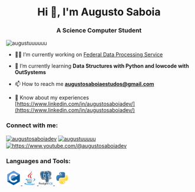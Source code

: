 <h1 align="center">Hi 👋, I'm Augusto Saboia</h1>
<h3 align="center">A Science Computer Student</h3>

<p align="left"> <img src="https://komarev.com/ghpvc/?username=augustuuuuuu&label=Profile%20views&color=0e75b6&style=flat" alt="augustuuuuuu" /> </p>

- 🧑‍💻 I’m currently working on [Federal Data Processing Service](https://en.wikipedia.org/wiki/Servi%C3%A7o_Federal_de_Processamento_de_Dados)

- 🌱 I’m currently learning **Data Structures with Python and lowcode with OutSystems**

- 📫 How to reach me **augustosaboiaestudos@gmail.com**

- 📄 Know about my experiences [https://www.linkedin.com/in/augustosaboiadev/](https://www.linkedin.com/in/augustosaboiadev/)

<h3 align="left">Connect with me:</h3>
<p align="left">
<a href="https://linkedin.com/in/augustosaboiadev" target="blank"><img align="center" src="https://raw.githubusercontent.com/rahuldkjain/github-profile-readme-generator/master/src/images/icons/Social/linked-in-alt.svg" alt="augustosaboiadev" height="30" width="40" /></a>
<a href="https://instagram.com/augustuuuuu" target="blank"><img align="center" src="https://raw.githubusercontent.com/rahuldkjain/github-profile-readme-generator/master/src/images/icons/Social/instagram.svg" alt="augustuuuuu" height="30" width="40" /></a>
<a href="https://www.youtube.com/c/https://www.youtube.com/@augustosaboiadev" target="blank"><img align="center" src="https://raw.githubusercontent.com/rahuldkjain/github-profile-readme-generator/master/src/images/icons/Social/youtube.svg" alt="https://www.youtube.com/@augustosaboiadev" height="30" width="40" /></a>
</p>

<h3 align="left">Languages and Tools:</h3>
<p align="left"> <a href="https://www.cprogramming.com/" target="_blank" rel="noreferrer"> <img src="https://raw.githubusercontent.com/devicons/devicon/master/icons/c/c-original.svg" alt="c" width="40" height="40"/> </a> <a href="https://www.java.com" target="_blank" rel="noreferrer"> <img src="https://raw.githubusercontent.com/devicons/devicon/master/icons/java/java-original.svg" alt="java" width="40" height="40"/> </a> <a href="https://www.postgresql.org" target="_blank" rel="noreferrer"> <img src="https://raw.githubusercontent.com/devicons/devicon/master/icons/postgresql/postgresql-original-wordmark.svg" alt="postgresql" width="40" height="40"/> </a> <a href="https://www.python.org" target="_blank" rel="noreferrer"> <img src="https://raw.githubusercontent.com/devicons/devicon/master/icons/python/python-original.svg" alt="python" width="40" height="40"/> </a> </p>

